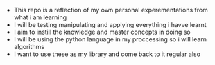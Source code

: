 - This repo is a reflection of my own personal experementations from what i am learning
- I will be testing manipulating and applying everything i havve learnt
- I aim to instill the knowledge and master concepts in doing so
- I will be using the python language in my proccessing so i will learn algorithms
- I want to use these as my library and come back to it regular also
